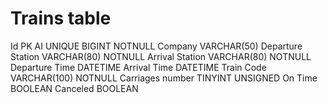 # Trains table

Id PK AI UNIQUE BIGINT NOTNULL
Company VARCHAR(50)
Departure Station VARCHAR(80) NOTNULL 
Arrival Station VARCHAR(80) NOTNULL
Departure Time DATETIME 
Arrival Time DATETIME
Train Code VARCHAR(100) NOTNULL
Carriages number TINYINT UNSIGNED
On Time BOOLEAN
Canceled BOOLEAN